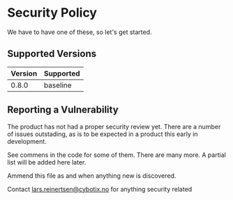 # Security Policy

We have to have one of these, so let's get started.

## Supported Versions


| Version | Supported          |
| ------- | ------------------ |
| 0.8.0   | baseline |

## Reporting a Vulnerability

The product has not had  a proper security review yet. There are a number of issues outstading, 
as is to be expected in a product this early in development. 

See commens in the code for some of them. There are many more. 
A partial list will be added here later. 

Ammend this file as and when anything new is discovered.

Contact lars.reinertsen@cybotix.no for anything security related
